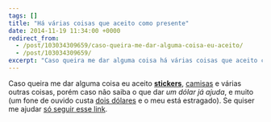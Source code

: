 ```yaml
---
tags: []
title: "Há várias coisas que aceito como presente"
date: 2014-11-19 11:34:00 +0000
redirect_from:
  - /post/103034309659/caso-queira-me-dar-alguma-coisa-eu-aceito/
  - /post/103034309659/
excerpt: "Caso queira me dar alguma coisa há várias coisas que aceito como presente..."
---
```


Caso queira me dar alguma coisa eu aceito
[**stickers**](http://badmeangood.com/#carousel_STCKRS "Thanks a lot!"),
[camisas](https://pt.stackoverflow.com/) e várias outras coisas, porém
caso não saiba o que dar *um dólar já ajuda*, e muito (um fone de ouvido
custa [dois
dólares](https://www.dx.com/p/smz-601-stylish-flat-in-ear-earphones-blue-black-3-5mm-plug-110cm-175955)
e o meu está estragado). Se quiser me ajudar [só seguir esse
link](https://www.paypal.com/cgi-bin/webscr?cmd=_donations&business=YA4B7SEDLW866&lc=US&item_name=qgustavor&currency_code=USD&bn=PP%2dDonationsBF%3abtn_donate_SM%2egif%3aNonHosted).

